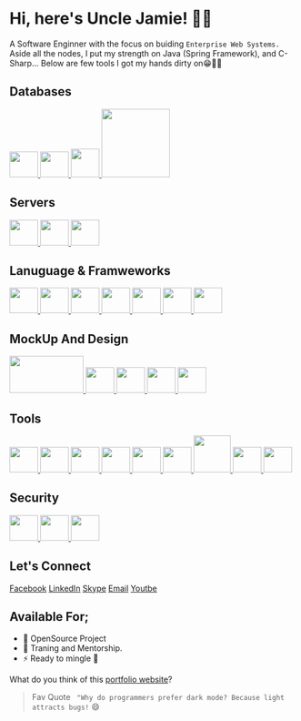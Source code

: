 # Hi, here's Uncle Jamie! 👋🤗

A Software Enginner with the focus on buiding ```Enterprise Web Systems.``` </b>
Aside all the nodes, I put my strength on Java (Spring Framework), and C-Sharp...</b>
Below are few tools I got my hands dirty on😁👨‍💻

## Databases

<a href="https://www.mongodb.com/">
    <img src="https://p7.hiclipart.com/preview/63/19/815/mongodb-database-nosql-postgresql-mongo.jpg" width="50" height="45" />
</a>
<a href="https://www.mysql.com/">
    <img src="https://dev.mysql.com/common/logos/mysql-logo.svg" width="50" height="45"/>
</a>
<a href="https://www.postgresql.org/">
    <img src="https://www.postgresql.org/media/img/about/press/elephant.png" width="50"/>
</a>
<a href="https://redis.io/">
    <img src="https://redis.com/wp-content/themes/wpx/assets/images/logo-redis.svg?auto=webp&quality=85" width="120"/>
</a>

## Servers

<a href="https://expressjs.com/" title="Express.js">
    <img src="https://expressjs.com/images/express-facebook-share.png" width="50" height="45">
</a>
<a href="https://www.nginx.com/" title="Nginx">
    <img src="https://quiksite.com/wp-content/uploads/2016/09/Nginx-Logo-02.png.webp" width="50" height="45">
</a>
<a href="https://httpd.apache.org/" title="Apache">
    <img src="https://www.techrepublic.com/wp-content/uploads/2016/11/apachehero.jpg" width="50" height="45">
</a>

## Lanuguage & Framweworks

<a href="https://www.javascript.com/" title="Javacript">
    <img src="https://c0.klipartz.com/pngpicture/826/162/gratis-png-desarrollo-de-sitios-web-javascript-html5-hojas-de-estilo-en-cascada-css3-logotipo-html.png" width="50" height="45">
</a>

<a href="https://reactjs.org/" title="React">
    <img src="https://upload.wikimedia.org/wikipedia/commons/thumb/a/a7/React-icon.svg/1280px-React-icon.svg.png" width="50" height="45">
</a>

<a href="https://www.java.com/" title="Java">
    <img src="https://p7.hiclipart.com/preview/405/878/407/java-runtime-environment-computer-icons-java-platform-standard-edition-java.jpg" width="50" height="45">
</a>

<a href="https://spring.io/projects/spring-boot" title="Spring Boot">
    <img src="https://www.vectorlogo.zone/logos/springio/springio-icon.svg" width="50" height="45">
</a>

<a href="https://dotnet.microsoft.com/en-us/languages/csharp/" title="C-Sharp">
    <img src="https://static.cdnlogo.com/logos/c/27/c.svg" width="50" height="45">
</a>

<a href="https://www.php.net/" title="PHP">
    <img src="https://upload.wikimedia.org/wikipedia/commons/2/27/PHP-logo.svg" width="50" height="45">
</a>
<a href="https://nodejs.org/" title="Node.js">
    <img src="https://w7.pngwing.com/pngs/452/24/png-transparent-js-logo-node-logos-and-brands-icon.png" width="50" height="45">
</a>

## MockUp And Design

<a href="https://wireframe.cc/" title="Wireframe">
    <img src="https://upload.wikimedia.org/wikipedia/commons/c/c8/Wireframe_logo.png" width="130" height="65">
</a>

<a href="https://www.figma.com/" title="Figma">
    <img src="https://cdn.dribbble.com/users/41543/screenshots/8954776/media/674ddf6253aafffa815843ba8106938a.png" width="50" height="45">
</a>

<a href="https://www.adobe.com/products/xd.html" title="Adobe XD">
    <img src="https://www.adobe.com/content/dam/cc/icons/xd.svg" width="50" height="45">
</a>

<a href="https://www.canva.com/" title="Canva">
    <img src="https://www.canva.com/favicon.ico" width="50" height="45">
</a>

<a href="https://www.invisionapp.com/" title="InVision">
    <img src="https://brandslogos.com/wp-content/uploads/images/large/invision-logo.png" width="50" height="45">
</a>


## Tools

<a href="https://git-scm.com/" title="Git">
    <img src="https://gitlab.com/uploads/-/system/project/avatar/11916151/proxy.duckduckgo.com.png" width="50" height="45">
</a>

<a href="https://www.docker.com/" title="Docker">
    <img src="https://logowik.com/content/uploads/images/301_docker.jpg" width="50" height="45">
</a>

<a href="https://www.postman.com/" title="Postman">
    <img src="https://seeklogo.com/images/P/postman-logo-F43375A2EB-seeklogo.com.png" width="50" height="45">
</a>

<a href="https://graphql.org/" title="GraphQL">
    <img src="https://graphql.org/img/logo.svg" width="50" height="45">
</a>

<a href="https://www.jenkins.io/" title="Jenkins">
    <img src="https://www.vectorlogo.zone/logos/jenkins/jenkins-icon.svg" width="50" height="45">
</a>

<a href="https://kubernetes.io/" title="Kubernetes">
    <img src="https://upload.wikimedia.org/wikipedia/commons/3/39/Kubernetes_logo_without_workmark.svg" width="50" height="45">
</a>

<a href="https://aws.amazon.com/" title="AWS">
    <img src="https://d1.awsstatic.com/logos/aws-logo-lockups/poweredbyaws/PB_AWS_logo_RGB_REV.61d6d5d21582a4427ce8c59e31c10c4bd7e00d68.png" height="65">
</a>
<a href="https://www.elastic.co/" title="Elasticsearch">
    <img src="https://www.vectorlogo.zone/logos/elastic/elastic-icon.svg" width="50" height="45">
</a>

<a href="https://firebase.google.com/" title="Firebase">
    <img src="https://p1.hiclipart.com/preview/272/846/555/google-logo-firebase-firebase-cloud-messaging-google-cloud-messaging-web-components-computer-software-serverless-computing-javascript-png-clipart.jpg" width="50" height="45">
</a>

## Security

<a href="https://www.ssh.com/academy/ssh" title="SSH">
    <img src="https://miro.medium.com/v2/resize:fit:640/format:webp/1*8ebQwZcMBgsZ6prLW8p-HA.png" width="50" height="45">
</a>
<a href="https://nmap.org/" title="NMAP">
    <img src="https://nmap.org/images/sitelogo.png" width="50" height="45">
</a>
<a href="https://www.metasploit.com/" title="Metasploit">
    <img src="https://banner2.cleanpng.com/20180524/egt/kisspng-metasploit-project-penetration-test-security-hacke-5b072f9ad4d962.7481310415271975948718.jpg" width="50" height="45">
</a>

## Let's Connect
[Facebook](https://facebook.com)
[LinkedIn](https://linkedin.com)
[Skype](https://skype.com)
[Email](mailto:jamesakweter@gmail.com)
[Youtbe](https://youtube.com)

## Available For;

- 🔭 OpenSource Project
- 🌱 Traning and Mentorship.
- ⚡ Ready to mingle 🤣

What do you think of this [portfolio website](https://www.james.akweter.online)?

> Fav Quote
``` "Why do programmers prefer dark mode? Because light attracts bugs!``` 😄
